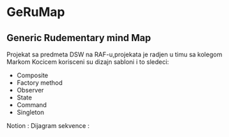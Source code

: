# GeRuMap
## Generic Rudementary mind Map 
Projekat sa predmeta DSW na RAF-u,projekata je radjen u timu sa kolegom Markom Kocicem korisceni su dizajn sabloni i to sledeci:
- Composite
- Factory method
- Observer
- State
- Command
- Singleton

Notion :
Dijagram sekvence :
